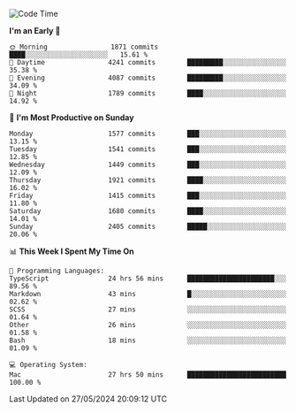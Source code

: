 <!--START_SECTION:waka-->
![Code Time](http://img.shields.io/badge/Code%20Time-4%2C009%20hrs%2036%20mins-blue)

**I'm an Early 🐤** 

```text
🌞 Morning                1871 commits        ████░░░░░░░░░░░░░░░░░░░░░   15.61 % 
🌆 Daytime                4241 commits        █████████░░░░░░░░░░░░░░░░   35.38 % 
🌃 Evening                4087 commits        █████████░░░░░░░░░░░░░░░░   34.09 % 
🌙 Night                  1789 commits        ████░░░░░░░░░░░░░░░░░░░░░   14.92 % 
```
📅 **I'm Most Productive on Sunday** 

```text
Monday                   1577 commits        ███░░░░░░░░░░░░░░░░░░░░░░   13.15 % 
Tuesday                  1541 commits        ███░░░░░░░░░░░░░░░░░░░░░░   12.85 % 
Wednesday                1449 commits        ███░░░░░░░░░░░░░░░░░░░░░░   12.09 % 
Thursday                 1921 commits        ████░░░░░░░░░░░░░░░░░░░░░   16.02 % 
Friday                   1415 commits        ███░░░░░░░░░░░░░░░░░░░░░░   11.80 % 
Saturday                 1680 commits        ████░░░░░░░░░░░░░░░░░░░░░   14.01 % 
Sunday                   2405 commits        █████░░░░░░░░░░░░░░░░░░░░   20.06 % 
```


📊 **This Week I Spent My Time On** 

```text
💬 Programming Languages: 
TypeScript               24 hrs 56 mins      ██████████████████████░░░   89.56 % 
Markdown                 43 mins             █░░░░░░░░░░░░░░░░░░░░░░░░   02.62 % 
SCSS                     27 mins             ░░░░░░░░░░░░░░░░░░░░░░░░░   01.64 % 
Other                    26 mins             ░░░░░░░░░░░░░░░░░░░░░░░░░   01.58 % 
Bash                     18 mins             ░░░░░░░░░░░░░░░░░░░░░░░░░   01.09 % 

💻 Operating System: 
Mac                      27 hrs 50 mins      █████████████████████████   100.00 % 
```


 Last Updated on 27/05/2024 20:09:12 UTC
<!--END_SECTION:waka-->
